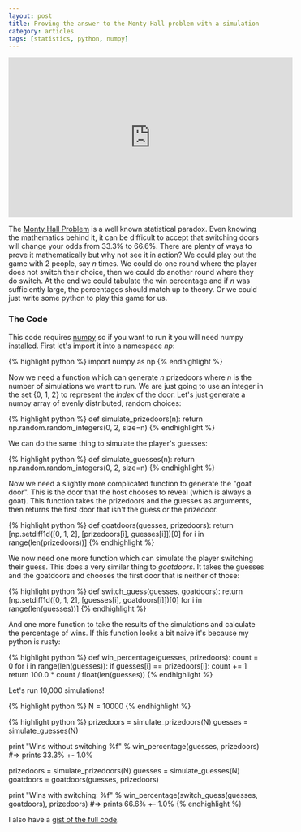 ```yaml
---
layout: post
title: Proving the answer to the Monty Hall problem with a simulation
category: articles
tags: [statistics, python, numpy]
---
```


<center>
<iframe width="560" height="315" src="https://www.youtube.com/embed/Xp6V_lO1ZKA" frameborder="0" allow="accelerometer; autoplay; encrypted-media; gyroscope; picture-in-picture" allowfullscreen></iframe>
</center>
<p></p>

The [Monty Hall Problem](https://en.wikipedia.org/wiki/Monty_Hall_problem) is a well known statistical paradox. Even knowing the mathematics behind it, it can be difficult to accept that switching doors will change your odds from 33.3% to 66.6%. There are plenty of ways to prove it mathematically but why not see it in action? We could play out the game with 2 people, say *n* times. We could do one round where the player does not switch their choice, then we could do another round where they do switch. At the end we could tabulate the win percentage and if *n* was sufficiently large, the percentages should match up to theory. Or we could just write some python to play this game for us.

### The Code

This code requires [numpy](http://www.numpy.org/) so if you want to run it you will need numpy installed. First let's import it into a namespace *np*:

{% highlight python %}
import numpy as np
{% endhighlight %}

Now we need a function which can generate *n* prizedoors where *n* is the number of simulations we want to run. We are just going to use an integer in the set {0, 1, 2} to represent the *index* of the door. Let's just generate a numpy array of evenly distributed, random choices:

{% highlight python %}
def simulate_prizedoors(n):
    return np.random.random_integers(0, 2, size=n)
{% endhighlight %}

We can do the same thing to simulate the player's guesses:

{% highlight python %}
def simulate_guesses(n):
    return np.random.random_integers(0, 2, size=n)
{% endhighlight %}

Now we need a slightly more complicated function to generate the "goat door". This is the door that the host chooses to reveal (which is always a goat). This function takes the prizedoors and the guesses as arguments, then returns the first door that isn't the guess or the prizedoor.

{% highlight python %}
def goatdoors(guesses, prizedoors):
    return [np.setdiff1d([0, 1, 2], [prizedoors[i], guesses[i]])[0] for i in range(len(prizedoors))]
{% endhighlight %}

We now need one more function which can simulate the player switching their guess. This does a very similar thing to *goatdoors*. It takes the guesses and the goatdoors and chooses the first door that is neither of those:

{% highlight python %}
def switch_guess(guesses, goatdoors):
    return [np.setdiff1d([0, 1, 2], [guesses[i], goatdoors[i]])[0] for i in range(len(guesses))]
{% endhighlight %}

And one more function to take the results of the simulations and calculate the percentage of wins. If this function looks a bit naive it's because my python is rusty:

{% highlight python %}
def win_percentage(guesses, prizedoors):
    count = 0
    for i in range(len(guesses)):
        if guesses[i] == prizedoors[i]:
            count += 1
    return 100.0 * count / float(len(guesses))
{% endhighlight %}

Let's run 10,000 simulations!

{% highlight python %}
N = 10000
{% endhighlight %}

{% highlight python %}
prizedoors = simulate_prizedoors(N)
guesses = simulate_guesses(N)

print "Wins without switching %f" % win_percentage(guesses, prizedoors)
#=> prints 33.3% +- 1.0%

prizedoors = simulate_prizedoors(N)
guesses = simulate_guesses(N)
goatdoors = goatdoors(guesses, prizedoors)

print "Wins with switching: %f" % win_percentage(switch_guess(guesses, goatdoors), prizedoors)
#=> prints 66.6% +- 1.0%
{% endhighlight %}

I also have a [gist of the full code](https://gist.github.com/bhelx/9164056).

